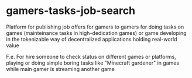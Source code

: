 # gamers-tasks-job-search
Platform for publishing job offers for gamers to gamers for doing tasks on games (mainteinance tasks in high-dedication games) or game developing in the tokenizable way of decentralized applications holding real-world value

F.e. For hire someone to check status on different games or platforms, playing or doing simple boring tasks like "Minecraft gardener" in games while main gamer is streaming another game
